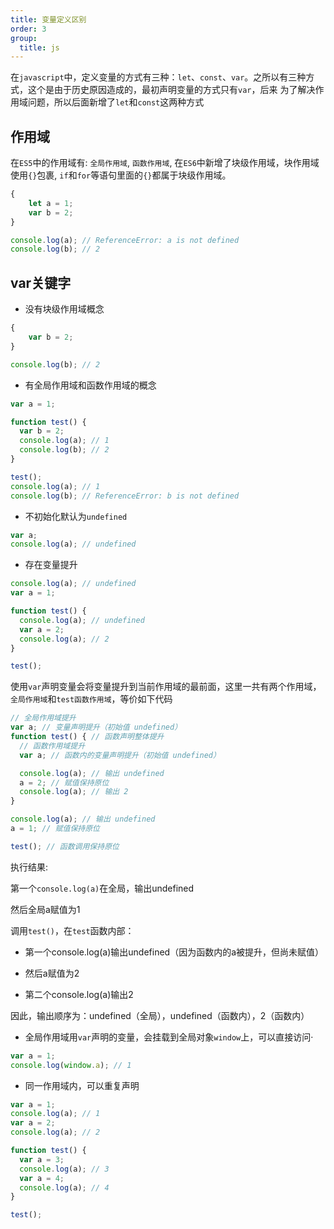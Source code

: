 ```yaml
---
title: 变量定义区别
order: 3
group:
  title: js
---
```


在`javascript`中，定义变量的方式有三种：`let`、`const`、`var`。之所以有三种方式，这个是由于历史原因造成的，最初声明变量的方式只有`var`，后来
为了解决作用域问题，所以后面新增了`let`和`const`这两种方式

## 作用域

在`ES5`中的作用域有: `全局作用域`, `函数作用域`, 在`ES6`中新增了块级作用域，块作用域使用`{}`包裹, `if`和`for`等语句里面的`{}`都属于块级作用域。

```javascript
{
    let a = 1;
    var b = 2;
}

console.log(a); // ReferenceError: a is not defined
console.log(b); // 2
```

## var关键字

- 没有块级作用域概念

```javascript
{
    var b = 2;
}

console.log(b); // 2
```

- 有全局作用域和函数作用域的概念

```javascript
var a = 1;

function test() {
  var b = 2;
  console.log(a); // 1
  console.log(b); // 2
}

test();
console.log(a); // 1
console.log(b); // ReferenceError: b is not defined
```

- 不初始化默认为`undefined`

```javascript
var a;
console.log(a); // undefined
```

- 存在变量提升

```javascript
console.log(a); // undefined
var a = 1;

function test() {
  console.log(a); // undefined
  var a = 2;
  console.log(a); // 2
}

test();
```

使用`var`声明变量会将变量提升到当前作用域的最前面，这里一共有两个作用域，`全局作用域`和`test函数作用域`，等价如下代码

```javascript
// 全局作用域提升
var a; // 变量声明提升（初始值 undefined）
function test() { // 函数声明整体提升
  // 函数作用域提升
  var a; // 函数内的变量声明提升（初始值 undefined）

  console.log(a); // 输出 undefined
  a = 2; // 赋值保持原位
  console.log(a); // 输出 2
}

console.log(a); // 输出 undefined
a = 1; // 赋值保持原位

test(); // 函数调用保持原位
```

执行结果:

第一个`console.log(a)`在全局，输出undefined

然后全局a赋值为1

调用`test()`，在`test`函数内部：

- 第一个console.log(a)输出undefined（因为函数内的a被提升，但尚未赋值）

- 然后a赋值为2

- 第二个console.log(a)输出2

因此，输出顺序为：undefined（全局），undefined（函数内），2（函数内）

- 全局作用域用`var`声明的变量，会挂载到全局对象`window`上，可以直接访问·

```javascript
var a = 1;
console.log(window.a); // 1
```

- 同一作用域内，可以重复声明

```javascript
var a = 1;
console.log(a); // 1
var a = 2;
console.log(a); // 2

function test() {
  var a = 3;
  console.log(a); // 3
  var a = 4;
  console.log(a); // 4
}

test();
```
